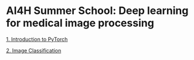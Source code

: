 # AI4H Summer School: Deep learning for medical image processing


[1. Introduction to PyTorch](https://colab.research.google.com/drive/1FrkJd_iEdvDl84aIiaBPbjvSzvapcdQp?usp=sharing)

[2. Image Classification]()

